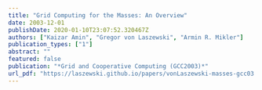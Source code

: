 ```yaml
---
title: "Grid Computing for the Masses: An Overview"
date: 2003-12-01
publishDate: 2020-01-10T23:07:52.320467Z
authors: ["Kaizar Amin", "Gregor von Laszewski", "Armin R. Mikler"]
publication_types: ["1"]
abstract: ""
featured: false
publication: "*Grid and Cooperative Computing (GCC2003)*"
url_pdf: "https://laszewski.github.io/papers/vonLaszewski-masses-gcc03.pdf"
---
```


